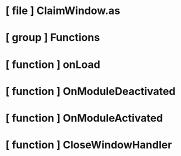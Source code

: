# [ file ] ClaimWindow.as

# [ group ] Functions

# [ function ] onLoad

# [ function ] OnModuleDeactivated

# [ function ] OnModuleActivated

# [ function ] CloseWindowHandler


